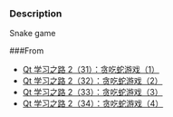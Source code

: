 ### Description   
Snake game  

###From  
* [Qt 学习之路 2（31）：贪吃蛇游戏（1）](https://www.devbean.net/2012/12/qt-study-road-2-snake-1/)  
* [Qt 学习之路 2（32）：贪吃蛇游戏（2）](https://www.devbean.net/2012/12/qt-study-road-2-snake-2/)  
* [Qt 学习之路 2（33）：贪吃蛇游戏（3）](https://www.devbean.net/2012/12/qt-study-road-2-snake-3/)  
* [Qt 学习之路 2（34）：贪吃蛇游戏（4）](https://www.devbean.net/2012/12/qt-study-road-2-snake-4/)  
